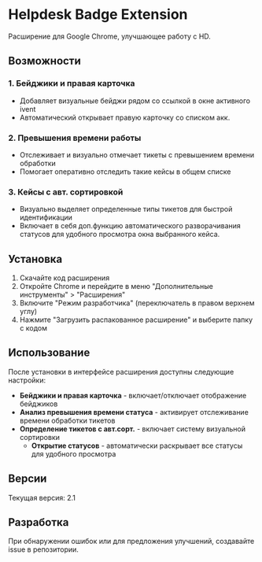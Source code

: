 # Helpdesk Badge Extension

Расширение для Google Chrome, улучшающее работу с HD.

## Возможности

### 1. Бейджики и правая карточка

- Добавляет визуальные бейджи рядом со ссылкой в окне активного ivent
- Автоматический открывает правую карточку со списком акк.

### 2. Превышения времени работы

- Отслеживает и визуально отмечает тикеты с превышением времени обработки
- Помогает оперативно отследить такие кейсы в общем списке

### 3. Кейсы с авт. сортировкой

- Визуально выделяет определенные типы тикетов для быстрой идентификации
- Включает в себя доп.функцию автоматического разворачивания статусов для удобного просмотра окна выбранного кейса.

## Установка

1. Скачайте код расширения
2. Откройте Chrome и перейдите в меню "Дополнительные инструменты" > "Расширения"
3. Включите "Режим разработчика" (переключатель в правом верхнем углу)
4. Нажмите "Загрузить распакованное расширение" и выберите папку с кодом

## Использование

После установки в интерфейсе расширения доступны следующие настройки:

- **Бейджики и правая карточка** - включает/отключает отображение бейджиков
- **Анализ превышения времени статуса** - активирует отслеживание времени обработки тикетов
- **Определение тикетов с авт.сорт.** - включает систему визуальной сортировки
  - **Открытие статусов** - автоматически раскрывает все статусы для удобного просмотра

## Версии

Текущая версия: 2.1

## Разработка

При обнаружении ошибок или для предложения улучшений, создавайте issue в репозитории.
